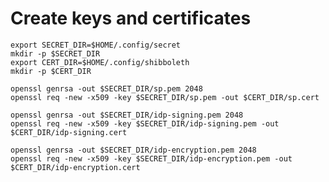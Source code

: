# Create keys and certificates

    export SECRET_DIR=$HOME/.config/secret
    mkdir -p $SECRET_DIR
    export CERT_DIR=$HOME/.config/shibboleth
    mkdir -p $CERT_DIR

    openssl genrsa -out $SECRET_DIR/sp.pem 2048
    openssl req -new -x509 -key $SECRET_DIR/sp.pem -out $CERT_DIR/sp.cert

    openssl genrsa -out $SECRET_DIR/idp-signing.pem 2048
    openssl req -new -x509 -key $SECRET_DIR/idp-signing.pem -out $CERT_DIR/idp-signing.cert

    openssl genrsa -out $SECRET_DIR/idp-encryption.pem 2048
    openssl req -new -x509 -key $SECRET_DIR/idp-encryption.pem -out $CERT_DIR/idp-encryption.cert